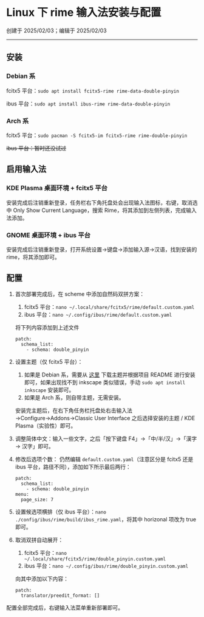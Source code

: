 # Linux 下 rime 输入法安装与配置

创建于 2025/02/03；编辑于 2025/02/03

---

## 安装

### Debian 系

fcitx5 平台：`sudo apt install fcitx5-rime rime-data-double-pinyin`

ibus 平台：`sudo apt install ibus-rime rime-data-double-pinyin`

### Arch 系

fcitx5 平台：`sudo pacman -S fcitx5-im fcitx5-rime rime-double-pinyin`

~~ibus 平台：暂时还没试过~~

## 启用输入法

### KDE Plasma 桌面环境 + fcitx5 平台

安装完成后注销重新登录，任务栏右下角托盘处会出现输入法图标，右键，取消选中 Only Show Current Language，搜索 Rime，将其添加到左侧列表，完成输入法添加。

### GNOME 桌面环境 + ibus 平台

安装完成后注销重新登录，打开系统设置→键盘→添加输入源→汉语，找到安装的 rime，将其添加即可。

## 配置

1. 首次部署完成后，在 scheme 中添加自然码双拼方案：
   1. fcitx5 平台：`nano ~/.local/share/fcitx5/rime/default.custom.yaml`
   2. ibus 平台：`nano ~/.config/ibus/rime/default.custom.yaml`

    将下列内容添加到上述文件
    ```
    patch:
      schema_list:
        - schema: double_pinyin
    ```
2. 设置主题（仅 fcitx5 平台）：
    1. 如果是 Debian 系，需要从 [这里](https://gitlab.com/scratch-er/fcitx5-breeze) 下载主题并根据项目 README 进行安装即可，如果出现找不到 inkscape 类似错误，手动 `sudo apt install inkscape` 安装即可。
    2. 如果是 Arch 系，则自带主题，无需安装。

    安装完主题后，在右下角任务栏托盘处右击输入法→Configure→Addons→Classic User Interface 之后选择安装的主题 / KDE Plasma（实验性）即可。
3. 调整简体中文：输入一些文字，之后「按下键盘 F4」→「中/半/汉」→「漢字 → 汉字」即可。
4. 修改后选项个数：
    仍然编辑 `default.custom.yaml`（注意区分是 fcitx5 还是 ibus 平台，路径不同），添加如下所示最后两行：
    ```
    patch:
      schema_list:
        - schema: double_pinyin
    menu:
      page_size: 7
    ```
5. 设置候选项横排（仅 ibus 平台）：`nano ./config/ibus/rime/build/ibus_rime.yaml`，将其中 horizonal 项改为 true 即可。
6. 取消双拼自动展开：
    1. fcitx5 平台：`nano ~/.local/share/fcitx5/rime/double_pinyin.custom.yaml`
    2. ibus 平台：`nano ~/.config/ibus/rime/double_pinyin.custom.yaml`

    向其中添加以下内容：
    ```
    patch:
      translator/preedit_format: []
    ```

配置全部完成后，右键输入法菜单重新部署即可。